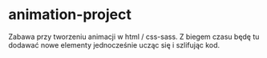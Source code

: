 # animation-project

Zabawa przy tworzeniu animacji w html / css-sass.
Z biegem czasu będę tu dodawać nowe elementy jednocześnie ucząc się i szlifując kod.


